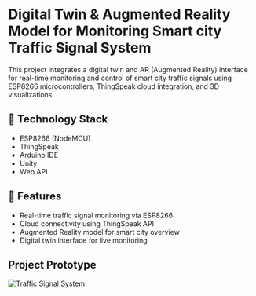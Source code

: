 # Digital Twin & Augmented Reality Model for Monitoring Smart city Traffic Signal System

This project integrates a digital twin and AR (Augmented Reality) interface for real-time monitoring and control of smart city traffic signals using ESP8266 microcontrollers, ThingSpeak cloud integration, and 3D visualizations.

## 📡 Technology Stack

- ESP8266 (NodeMCU)
- ThingSpeak
- Arduino IDE
- Unity
- Web API

## 🔧 Features

- Real-time traffic signal monitoring via ESP8266
- Cloud connectivity using ThingSpeak API
- Augmented Reality model for smart city overview
- Digital twin interface for live monitoring

## Project Prototype

![Traffic Signal System](https://github.com/HariKanna24/DT-AR-Model-for-Monitoring-Smart-City-Traffic-Signal-System/blob/main/Prototype.jpg)
